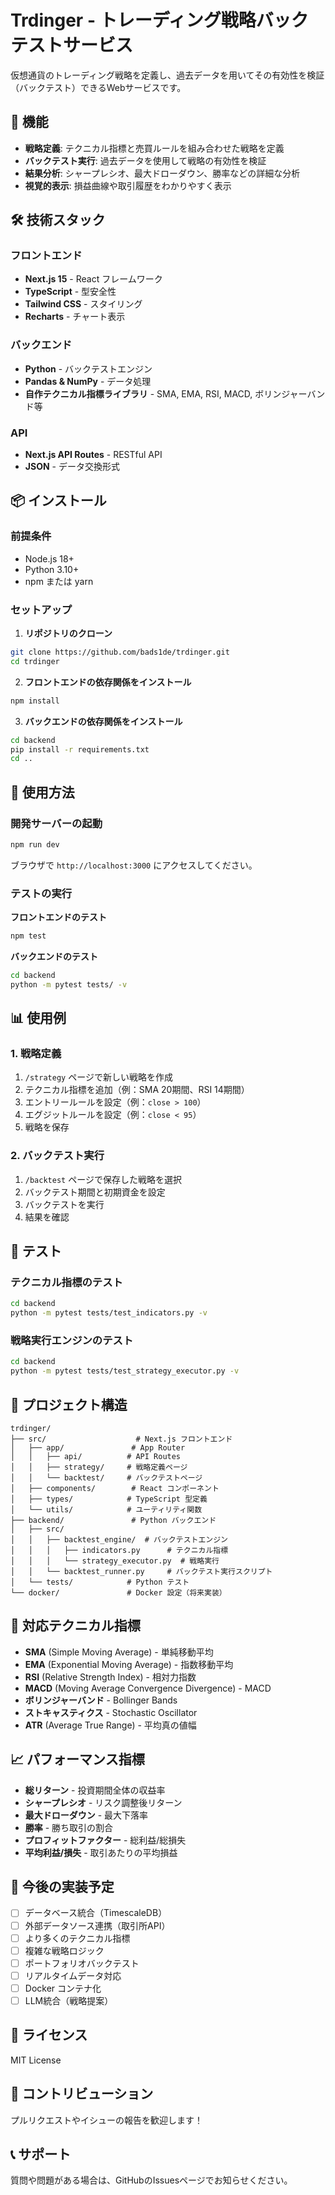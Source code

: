 # Trdinger - トレーディング戦略バックテストサービス

仮想通貨のトレーディング戦略を定義し、過去データを用いてその有効性を検証（バックテスト）できるWebサービスです。

## 🚀 機能

- **戦略定義**: テクニカル指標と売買ルールを組み合わせた戦略を定義
- **バックテスト実行**: 過去データを使用して戦略の有効性を検証
- **結果分析**: シャープレシオ、最大ドローダウン、勝率などの詳細な分析
- **視覚的表示**: 損益曲線や取引履歴をわかりやすく表示

## 🛠 技術スタック

### フロントエンド
- **Next.js 15** - React フレームワーク
- **TypeScript** - 型安全性
- **Tailwind CSS** - スタイリング
- **Recharts** - チャート表示

### バックエンド
- **Python** - バックテストエンジン
- **Pandas & NumPy** - データ処理
- **自作テクニカル指標ライブラリ** - SMA, EMA, RSI, MACD, ボリンジャーバンド等

### API
- **Next.js API Routes** - RESTful API
- **JSON** - データ交換形式

## 📦 インストール

### 前提条件
- Node.js 18+
- Python 3.10+
- npm または yarn

### セットアップ

1. **リポジトリのクローン**
```bash
git clone https://github.com/bads1de/trdinger.git
cd trdinger
```

2. **フロントエンドの依存関係をインストール**
```bash
npm install
```

3. **バックエンドの依存関係をインストール**
```bash
cd backend
pip install -r requirements.txt
cd ..
```

## 🚀 使用方法

### 開発サーバーの起動
```bash
npm run dev
```

ブラウザで `http://localhost:3000` にアクセスしてください。

### テストの実行

**フロントエンドのテスト**
```bash
npm test
```

**バックエンドのテスト**
```bash
cd backend
python -m pytest tests/ -v
```

## 📊 使用例

### 1. 戦略定義
1. `/strategy` ページで新しい戦略を作成
2. テクニカル指標を追加（例：SMA 20期間、RSI 14期間）
3. エントリールールを設定（例：`close > 100`）
4. エグジットルールを設定（例：`close < 95`）
5. 戦略を保存

### 2. バックテスト実行
1. `/backtest` ページで保存した戦略を選択
2. バックテスト期間と初期資金を設定
3. バックテストを実行
4. 結果を確認

## 🧪 テスト

### テクニカル指標のテスト
```bash
cd backend
python -m pytest tests/test_indicators.py -v
```

### 戦略実行エンジンのテスト
```bash
cd backend
python -m pytest tests/test_strategy_executor.py -v
```

## 📁 プロジェクト構造

```
trdinger/
├── src/                    # Next.js フロントエンド
│   ├── app/               # App Router
│   │   ├── api/          # API Routes
│   │   ├── strategy/     # 戦略定義ページ
│   │   └── backtest/     # バックテストページ
│   ├── components/        # React コンポーネント
│   ├── types/            # TypeScript 型定義
│   └── utils/            # ユーティリティ関数
├── backend/               # Python バックエンド
│   ├── src/
│   │   ├── backtest_engine/  # バックテストエンジン
│   │   │   ├── indicators.py      # テクニカル指標
│   │   │   └── strategy_executor.py  # 戦略実行
│   │   └── backtest_runner.py     # バックテスト実行スクリプト
│   └── tests/            # Python テスト
└── docker/               # Docker 設定（将来実装）
```

## 🔧 対応テクニカル指標

- **SMA** (Simple Moving Average) - 単純移動平均
- **EMA** (Exponential Moving Average) - 指数移動平均
- **RSI** (Relative Strength Index) - 相対力指数
- **MACD** (Moving Average Convergence Divergence) - MACD
- **ボリンジャーバンド** - Bollinger Bands
- **ストキャスティクス** - Stochastic Oscillator
- **ATR** (Average True Range) - 平均真の値幅

## 📈 パフォーマンス指標

- **総リターン** - 投資期間全体の収益率
- **シャープレシオ** - リスク調整後リターン
- **最大ドローダウン** - 最大下落率
- **勝率** - 勝ち取引の割合
- **プロフィットファクター** - 総利益/総損失
- **平均利益/損失** - 取引あたりの平均損益

## 🚧 今後の実装予定

- [ ] データベース統合（TimescaleDB）
- [ ] 外部データソース連携（取引所API）
- [ ] より多くのテクニカル指標
- [ ] 複雑な戦略ロジック
- [ ] ポートフォリオバックテスト
- [ ] リアルタイムデータ対応
- [ ] Docker コンテナ化
- [ ] LLM統合（戦略提案）

## 📄 ライセンス

MIT License

## 🤝 コントリビューション

プルリクエストやイシューの報告を歓迎します！

## 📞 サポート

質問や問題がある場合は、GitHubのIssuesページでお知らせください。
